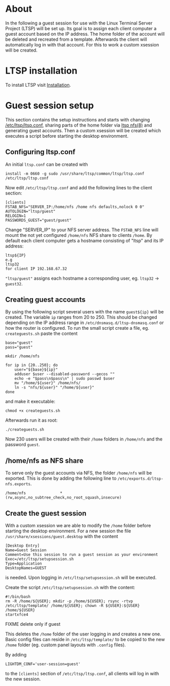 # About
In the following a guest session for use with the Linux Terminal Server Project (LTSP) will be set up. Its goal is to assign each client computer a guest account based on the IP address. The home folder of the account will be deleted and recreated from a template. Afterwards the client will automatically log in with that account. For this to work a custom xsession will be created.

# LTSP installation
To install LTSP visit [Installation](https://github.com/ltsp/ltsp/wiki/installation).

# Guest session setup
This section contains the setup instructions and starts with changing [/etc/ltsp/ltsp.conf](https://github.com/ltsp/ltsp/blob/master/docs/ltsp.conf.5.md), sharing parts of the home folder via [ltsp nfs(8)](https://github.com/ltsp/ltsp/blob/master/docs/ltsp-nfs.8.md)
 and generating guest accounts. Then a custom xsession will be created which executes a script before starting the desktop environment.
 
## Configuring ltsp.conf
An initial `ltsp.conf` can be created with
```text
install -m 0660 -g sudo /usr/share/ltsp/common/ltsp/ltsp.conf /etc/ltsp/ltsp.conf
```

Now edit `/etc/ltsp/ltsp.conf` and add the following lines to the client section:

```text
[clients]
FSTAB_NFS="SERVER_IP:/home/nfs /home nfs defaults,nolock 0 0"
AUTOLOGIN="ltsp/guest"
RELOGIN=1
PASSWORDS_GUEST="guest/guest"
```

Change "SERVER_IP" to your NFS server address. The `FSTAB_NFS` line will mount the not yet configured `/home/nfs` NFS share to clients `/home`. By default each client computer gets a hostname consisting of "ltsp" and its IP address:
```text
ltsp${IP}
e.g
ltsp32
for client IP 192.168.67.32
``` 

`"ltsp/guest"` assigns each hostname a corresponding user, eg. `ltsp32` -> `guest32`.


## Creating guest accounts
By using the following script several users with the name `guest${ip}` will be created. The variable `ip` ranges from 20 to 250. This should be changed depending on the IP address range in `/etc/dnsmasq.d/ltsp-dnsmasq.conf` or how the router is configured.
To run the small script create a file, eg. `createguests.sh` paste the content 

```text
base="guest"
pass="guest"

mkdir /home/nfs

for ip in {20..250}; do
    user="${base}${ip}"
    adduser $user --disabled-password --gecos ""
    echo -e "$pass\n$pass\n" | sudo passwd $user
    mv "/home/${user}" /home/nfs/
    ln -s "nfs/${user}" "/home/${user}"
done
```

and make it executable:
```text
chmod +x createguests.sh
```

Afterwards run it as root:
```text
./createguests.sh
```

Now 230 users will be created with their `/home` folders in `/home/nfs` and the password `guest`.


## /home/nfs as NFS share
To serve only the guest accounts via NFS, the folder `/home/nfs` will be exported. This is done by adding the following line to `/etc/exports.d/ltsp-nfs.exports`.
```text
/home/nfs               *(rw,async,no_subtree_check,no_root_squash,insecure)
```


## Create the guest session
With a custom xsession we are able to modify the `/home` folder before starting the desktop environment. For a new session the file `/usr/share/xsessions/guest.desktop` with the content
```text
[Desktop Entry]
Name=Guest Session
Comment=Use this session to run a guest session as your environment
Exec=/etc/ltsp/setupsession.sh
Type=Application
DesktopNames=GUEST
```

is needed. Upon logging in `/etc/ltsp/setupsession.sh` will be executed.

Create the script `/etc/ltsp/setupsession.sh` with the content:
```text
#!/bin/bash
rm -R /home/${USER}; mkdir -p /home/${USER}; rsync -rtvp /etc/ltsp/template/ /home/${USER}; chown -R ${USER}:${USER} /home/${USER}
startxfce4
```

FIXME delete only if guest

This deletes the `/home` folder of the user logging in and creates a new one. Basic config files can reside in `/etc/ltsp/template/` to be copied to the new `/home` folder (eg. custom panel layouts with `.config` files).


By adding 
```text
LIGHTDM_CONF='user-session=guest'
```

to the `[clients]` section of `/etc/ltsp/ltsp.conf`, all clients will log in with the new session.
